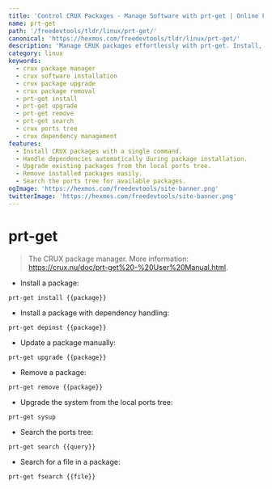 ```yaml
---
title: 'Control CRUX Packages - Manage Software with prt-get | Online Free DevTools by Hexmos'
name: prt-get
path: '/freedevtools/tldr/linux/prt-get/'
canonical: 'https://hexmos.com/freedevtools/tldr/linux/prt-get/'
description: 'Manage CRUX packages effortlessly with prt-get. Install, update, and remove software on your CRUX system using simple command-line instructions. Free online tool, no registration required.'
category: linux
keywords:
  - crux package manager
  - crux software installation
  - crux package upgrade
  - crux package removal
  - prt-get install
  - prt-get upgrade
  - prt-get remove
  - prt-get search
  - crux ports tree
  - crux dependency management
features:
  - Install CRUX packages with a single command.
  - Handle dependencies automatically during package installation.
  - Upgrade existing packages from the local ports tree.
  - Remove installed packages easily.
  - Search the ports tree for available packages.
ogImage: 'https://hexmos.com/freedevtools/site-banner.png'
twitterImage: 'https://hexmos.com/freedevtools/site-banner.png'
---
```


# prt-get

> The CRUX package manager.
> More information: <https://crux.nu/doc/prt-get%20-%20User%20Manual.html>.

- Install a package:

`prt-get install {{package}}`

- Install a package with dependency handling:

`prt-get depinst {{package}}`

- Update a package manually:

`prt-get upgrade {{package}}`

- Remove a package:

`prt-get remove {{package}}`

- Upgrade the system from the local ports tree:

`prt-get sysup`

- Search the ports tree:

`prt-get search {{query}}`

- Search for a file in a package:

`prt-get fsearch {{file}}`
